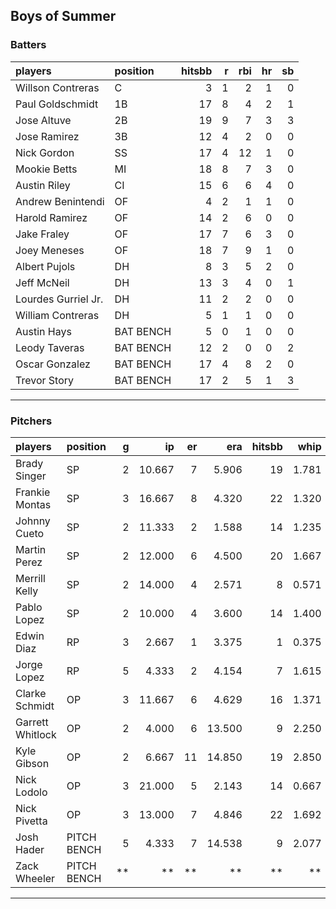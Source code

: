 ## Boys of Summer

### Batters

 
|players             |position  | hitsbb|  r| rbi| hr| sb| 
|:-------------------|:---------|------:|--:|---:|--:|--:| 
|Willson Contreras   |C         |      3|  1|   2|  1|  0| 
|Paul Goldschmidt    |1B        |     17|  8|   4|  2|  1| 
|Jose Altuve         |2B        |     19|  9|   7|  3|  3| 
|Jose Ramirez        |3B        |     12|  4|   2|  0|  0| 
|Nick Gordon         |SS        |     17|  4|  12|  1|  0| 
|Mookie Betts        |MI        |     18|  8|   7|  3|  0| 
|Austin Riley        |CI        |     15|  6|   6|  4|  0| 
|Andrew Benintendi   |OF        |      4|  2|   1|  1|  0| 
|Harold Ramirez      |OF        |     14|  2|   6|  0|  0| 
|Jake Fraley         |OF        |     17|  7|   6|  3|  0| 
|Joey Meneses        |OF        |     18|  7|   9|  1|  0| 
|Albert Pujols       |DH        |      8|  3|   5|  2|  0| 
|Jeff McNeil         |DH        |     13|  3|   4|  0|  1| 
|Lourdes Gurriel Jr. |DH        |     11|  2|   2|  0|  0| 
|William Contreras   |DH        |      5|  1|   1|  0|  0| 
|Austin Hays         |BAT BENCH |      5|  0|   1|  0|  0| 
|Leody Taveras       |BAT BENCH |     12|  2|   0|  0|  2| 
|Oscar Gonzalez      |BAT BENCH |     17|  4|   8|  2|  0| 
|Trevor Story        |BAT BENCH |     17|  2|   5|  1|  3| 


* * *

### Pitchers

 
|players          |position    |  g|     ip| er|    era| hitsbb|  whip| so|  w| sv| 
|:----------------|:-----------|--:|------:|--:|------:|------:|-----:|--:|--:|--:| 
|Brady Singer     |SP          |  2| 10.667|  7|  5.906|     19| 1.781|  5|  0|  0| 
|Frankie Montas   |SP          |  3| 16.667|  8|  4.320|     22| 1.320| 17|  1|  0| 
|Johnny Cueto     |SP          |  2| 11.333|  2|  1.588|     14| 1.235|  8|  1|  0| 
|Martin Perez     |SP          |  2| 12.000|  6|  4.500|     20| 1.667| 10|  0|  0| 
|Merrill Kelly    |SP          |  2| 14.000|  4|  2.571|      8| 0.571| 12|  1|  0| 
|Pablo Lopez      |SP          |  2| 10.000|  4|  3.600|     14| 1.400| 13|  0|  0| 
|Edwin Diaz       |RP          |  3|  2.667|  1|  3.375|      1| 0.375|  3|  0|  1| 
|Jorge Lopez      |RP          |  5|  4.333|  2|  4.154|      7| 1.615|  4|  0|  1| 
|Clarke Schmidt   |OP          |  3| 11.667|  6|  4.629|     16| 1.371| 11|  0|  0| 
|Garrett Whitlock |OP          |  2|  4.000|  6| 13.500|      9| 2.250|  6|  0|  0| 
|Kyle Gibson      |OP          |  2|  6.667| 11| 14.850|     19| 2.850|  4|  0|  0| 
|Nick Lodolo      |OP          |  3| 21.000|  5|  2.143|     14| 0.667| 25|  1|  0| 
|Nick Pivetta     |OP          |  3| 13.000|  7|  4.846|     22| 1.692|  9|  0|  0| 
|Josh Hader       |PITCH BENCH |  5|  4.333|  7| 14.538|      9| 2.077|  4|  0|  2| 
|Zack Wheeler     |PITCH BENCH | **|     **| **|     **|     **|    **| **| **| **| 


* * *



